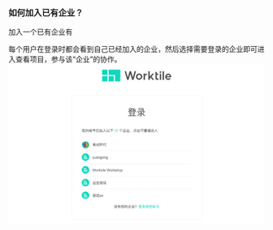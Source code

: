 ### 如何加入已有企业？

加入一个已有企业有


每个用户在登录时都会看到自己已经加入的企业，然后选择需要登录的企业即可进入查看项目，参与该“企业”的协作。
![](/assets/1-25.png)



